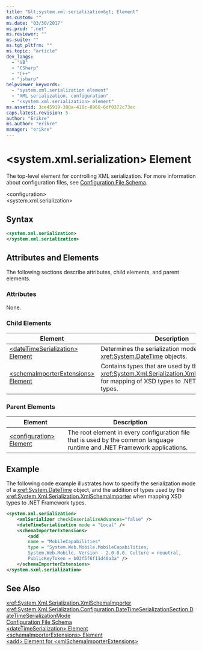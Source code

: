 ```yaml
---
title: "&lt;system.xml.serialization&gt; Element"
ms.custom: ""
ms.date: "03/30/2017"
ms.prod: ".net"
ms.reviewer: ""
ms.suite: ""
ms.tgt_pltfrm: ""
ms.topic: "article"
dev_langs: 
  - "VB"
  - "CSharp"
  - "C++"
  - "jsharp"
helpviewer_keywords: 
  - "system.xml.serialization element"
  - "XML serialization, configuration"
  - "<system.xml.serialization> element"
ms.assetid: 3ce45919-388a-418c-8968-6df0372c73ec
caps.latest.revision: 5
author: "Erikre"
ms.author: "erikre"
manager: "erikre"
---
```

# &lt;system.xml.serialization&gt; Element
The top-level element for controlling XML serialization. For more information about configuration files, see [Configuration File Schema](../../../docs/framework/configure-apps/file-schema/index.md).  
  
 \<configuration>  
\<system.xml.serialization>  
  
## Syntax  
  
```xml  
<system.xml.serialization>  
</system.xml.serialization>  
```  
  
## Attributes and Elements  
 The following sections describe attributes, child elements, and parent elements.  
  
### Attributes  
 None.  
  
### Child Elements  
  
|Element|Description|  
|-------------|-----------------|  
|[\<dateTimeSerialization> Element](../../../docs/standard/serialization/datetimeserialization-element.md)|Determines the serialization mode of <xref:System.DateTime> objects.|  
|[\<schemaImporterExtensions> Element](../../../docs/standard/serialization/schemaimporterextensions-element.md)|Contains types that are used by the <xref:System.Xml.Serialization.XmlSchemaImporter> for mapping of XSD types to .NET Framework types.|  
  
### Parent Elements  
  
|Element|Description|  
|-------------|-----------------|  
|[\<configuration> Element](../../../docs/framework/configure-apps/file-schema/configuration-element.md)|The root element in every configuration file that is used by the common language runtime and .NET Framework applications.|  
  
## Example  
 The following code example illustrates how to specify the serialization mode of a <xref:System.DateTime> object, and the addition of types used by the <xref:System.Xml.Serialization.XmlSchemaImporter> when mapping XSD types to .NET Framework types.  
  
```xml  
<system.xml.serialization>  
    <xmlSerializer checkDeserializeAdvances="false" />  
    <dateTimeSerialization mode = "Local" />  
    <schemaImporterExtensions>  
        <add   
        name = "MobileCapabilities"   
        type = "System.Web.Mobile.MobileCapabilities,   
        System.Web.Mobile, Version - 2.0.0.0, Culture = neuutral,   
        PublicKeyToken = b03f5f6f11d40a3a" />  
    </schemaImporterExtensions>  
</system.sxml.serialization>  
```  
  
## See Also  
 <xref:System.Xml.Serialization.XmlSchemaImporter>   
 <xref:System.Xml.Serialization.Configuration.DateTimeSerializationSection.DateTimeSerializationMode>   
 [Configuration File Schema](../../../docs/framework/configure-apps/file-schema/index.md)   
 [\<dateTimeSerialization> Element](../../../docs/standard/serialization/datetimeserialization-element.md)   
 [\<schemaImporterExtensions> Element](../../../docs/standard/serialization/schemaimporterextensions-element.md)   
 [\<add> Element for \<xmlSchemaImporterExtensions>](../../../docs/standard/serialization/add-element-for-xmlschemaimporterextensions.md)
